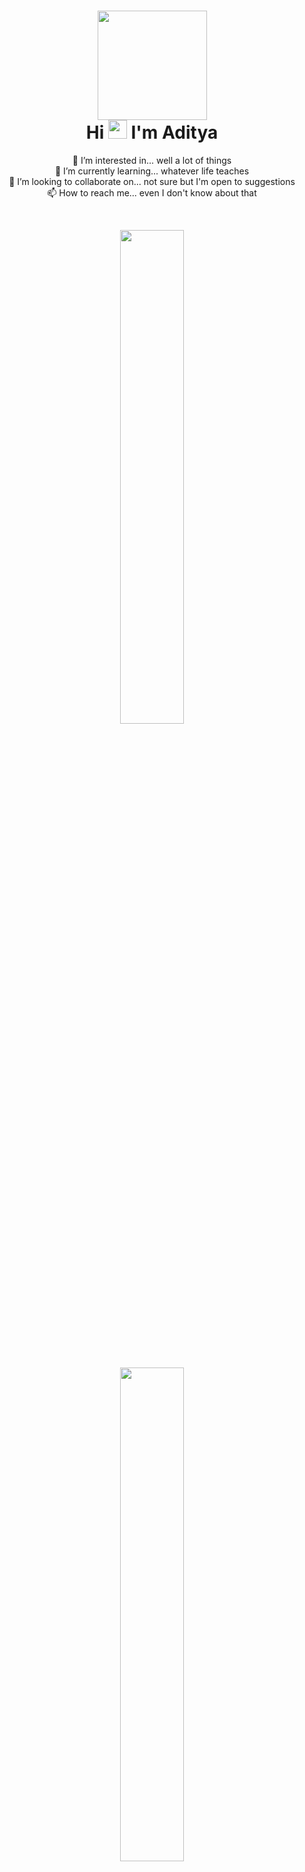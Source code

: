 <div>
  <h1 align="center"><img src="https://img1.hotstarext.com/image/upload/w_200,h_200,c_fill/feature/profile/5.png" height="175px" /> <br>
  Hi <img src="https://media.tenor.com/Wx9IEmZZXSoAAAAi/hi.gif" width="30px" height="30px"> I'm Aditya</h1>
</div>

<div>
<p align="center">
👀 I’m interested in... well a lot of things <br>
🌱 I’m currently learning... whatever life teaches <br>
💞️ I’m looking to collaborate on... not sure but I'm open to suggestions <br>
📫 How to reach me... even I don't know about that <br>
</p>
</div>

<!--<div>
  <img src="https://github-readme-stats.vercel.app/api?username=imAdityaSatya&theme=react&hide_border=true">  
</div> -->

<br>
<div>
  <p align="center">
    <img width="45%" src="https://github-readme-stats.vercel.app/api/top-langs/?username=imAdityaSatya&layout=compact&langs_count=8&theme=react&hide_border=true" style="margin-bottom: 20px;">
  </p>
</div> 
<br>

<div>
  <p align="center">
    <img width="45%" src="http://github-readme-streak-stats.herokuapp.com?user=imAdityaSatya&theme=react&hide_border=true" style="margin-bottom: 20px;">
  </p>
</div> 
<br>

<div>
  <p align="center">
    My other profiles:<br>
    <a href="https://www.linkedin.com/in/aditya-satya-55174b1a5/"><img src="https://blog-assets.hootsuite.com/wp-content/uploads/2018/09/In-2C-54px-R.png" width="px" height="30px"></a>,  
    <a href="https://auth.geeksforgeeks.org/user/adityasatya09/"><img src="https://media.geeksforgeeks.org/wp-content/uploads/20200716222246/Path-219.png" width="px" height="25px"></a>
  </p>
</div>
<br>

<!---
imAdityaSatya/imAdityaSatya is a ✨ special ✨ repository because its `README.md` (this file) appears on your GitHub profile.
You can click the Preview link to take a look at your changes.
--->
